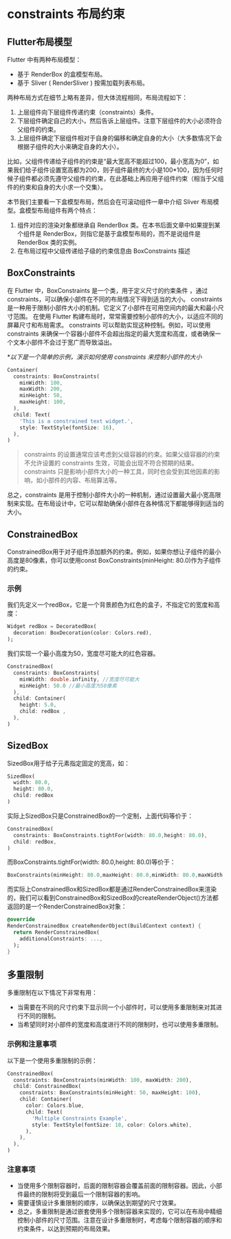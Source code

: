 # constraints 布局约束

## Flutter布局模型

Flutter 中有两种布局模型：

- 基于 RenderBox 的盒模型布局。
- 基于 Sliver ( RenderSliver ) 按需加载列表布局。

两种布局方式在细节上略有差异，但大体流程相同，布局流程如下：

1. 上层组件向下层组件传递约束（constraints）条件。
2. 下层组件确定自己的大小，然后告诉上层组件。注意下层组件的大小必须符合父组件的约束。
3. 上层组件确定下层组件相对于自身的偏移和确定自身的大小（大多数情况下会根据子组件的大小来确定自身的大小）。

比如，父组件传递给子组件的约束是“最大宽高不能超过100，最小宽高为0”，如果我们给子组件设置宽高都为200，则子组件最终的大小是100*100，因为任何时候子组件都必须先遵守父组件的约束，在此基础上再应用子组件约束（相当于父组件的约束和自身的大小求一个交集）。

本节我们主要看一下盒模型布局，然后会在可滚动组件一章中介绍 Sliver 布局模型。盒模型布局组件有两个特点：

1. 组件对应的渲染对象都继承自 RenderBox 类。在本书后面文章中如果提到某个组件是 RenderBox，则指它是基于盒模型布局的，而不是说组件是 RenderBox 类的实例。
2. 在布局过程中父级传递给子级的约束信息由 BoxConstraints 描述

## BoxConstraints

在 Flutter 中，BoxConstraints 是一个类，用于定义尺寸的约束条件 ，通过 constraints，可以确保小部件在不同的布局情况下得到适当的大小。
constraints 是一种用于限制小部件大小的机制。它定义了小部件在可用空间内的最大和最小尺寸范围。
在使用 Flutter 构建布局时，常常需要控制小部件的大小，以适应不同的屏幕尺寸和布局需求。
constraints 可以帮助实现这种控制。例如，可以使用 constraints 来确保一个容器小部件不会超出指定的最大宽度和高度，或者确保一个文本小部件不会过于宽广而导致溢出。

**以下是一个简单的示例，演示如何使用 constraints 来控制小部件的大小*

```dart
Container(
  constraints: BoxConstraints(
    minWidth: 100,
    maxWidth: 200,
    minHeight: 50,
    maxHeight: 100,
  ),
  child: Text(
    'This is a constrained text widget.',
    style: TextStyle(fontSize: 16),
  ),
)
```

> constraints 的设置通常应该考虑到父级容器的约束。如果父级容器的约束不允许设置的 constraints 生效，可能会出现不符合预期的结果。
> constraints 只是影响小部件大小的一种工具，同时也会受到其他因素的影响，如小部件的内容、布局算法等。

总之，constraints 是用于控制小部件大小的一种机制，通过设置最大最小宽高限制来实现。在布局设计中，它可以帮助确保小部件在各种情况下都能够得到适当的大小。

## ConstrainedBox

ConstrainedBox用于对子组件添加额外的约束。例如，如果你想让子组件的最小高度是80像素，你可以使用const BoxConstraints(minHeight: 80.0)作为子组件的约束。

### 示例

我们先定义一个redBox，它是一个背景颜色为红色的盒子，不指定它的宽度和高度：

```dart
Widget redBox = DecoratedBox(
  decoration: BoxDecoration(color: Colors.red),
);
```

我们实现一个最小高度为50，宽度尽可能大的红色容器。

```dart
ConstrainedBox(
  constraints: BoxConstraints(
    minWidth: double.infinity, //宽度尽可能大
    minHeight: 50.0 //最小高度为50像素
  ),
  child: Container(
    height: 5.0,
    child: redBox ,
  ),
)
```

## SizedBox

SizedBox用于给子元素指定固定的宽高，如：

```dart
SizedBox(
  width: 80.0,
  height: 80.0,
  child: redBox
)
```

实际上SizedBox只是ConstrainedBox的一个定制，上面代码等价于：

```dart
ConstrainedBox(
  constraints: BoxConstraints.tightFor(width: 80.0,height: 80.0),
  child: redBox,
)
```

而BoxConstraints.tightFor(width: 80.0,height: 80.0)等价于：

```dart
BoxConstraints(minHeight: 80.0,maxHeight: 80.0,minWidth: 80.0,maxWidth: 80.0)
```

而实际上ConstrainedBox和SizedBox都是通过RenderConstrainedBox来渲染的，我们可以看到ConstrainedBox和SizedBox的createRenderObject()方法都返回的是一个RenderConstrainedBox对象：

```dart
@override
RenderConstrainedBox createRenderObject(BuildContext context) {
  return RenderConstrainedBox(
    additionalConstraints: ...,
  );
}
```

## 多重限制

多重限制在以下情况下非常有用：

- 当需要在不同的尺寸约束下显示同一个小部件时，可以使用多重限制来对其进行不同的限制。
- 当希望同时对小部件的宽度和高度进行不同的限制时，也可以使用多重限制。

### 示例和注意事项

以下是一个使用多重限制的示例：

```dart
ConstrainedBox(
  constraints: BoxConstraints(minWidth: 100, maxWidth: 200),
  child: ConstrainedBox(
    constraints: BoxConstraints(minHeight: 50, maxHeight: 100),
    child: Container(
      color: Colors.blue,
      child: Text(
        'Multiple Constraints Example',
        style: TextStyle(fontSize: 18, color: Colors.white),
      ),
    ),
  ),
)
```

### 注意事项

- 当使用多个限制容器时，后面的限制容器会覆盖前面的限制容器。因此，小部件最终的限制将受到最后一个限制容器的影响。
- 需要谨慎设计多重限制的顺序，以确保达到期望的尺寸效果。
- 总之，多重限制是通过嵌套使用多个限制容器来实现的，它可以在布局中精细控制小部件的尺寸范围。注意在设计多重限制时，考虑每个限制容器的顺序和约束条件，以达到预期的布局效果。
